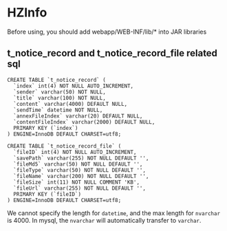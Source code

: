 # HZInfo

Before using, you should add webapp/WEB-INF/lib/* into JAR libraries

t_notice_record and t_notice_record_file related sql
----

```
CREATE TABLE `t_notice_record` (
  `index` int(4) NOT NULL AUTO_INCREMENT,
  `sender` varchar(50) NOT NULL,
  `title` varchar(100) NOT NULL,
  `content` varchar(4000) DEFAULT NULL,
  `sendTime` datetime NOT NULL,
  `annexFileIndex` varchar(20) DEFAULT NULL,
  `contentFileIndex` varchar(2000) DEFAULT NULL,
  PRIMARY KEY (`index`)
) ENGINE=InnoDB DEFAULT CHARSET=utf8;

CREATE TABLE `t_notice_record_file` (
  `fileID` int(4) NOT NULL AUTO_INCREMENT,
  `savePath` varchar(255) NOT NULL DEFAULT '',
  `fileMd5` varchar(50) NOT NULL DEFAULT '',
  `fileType` varchar(50) NOT NULL DEFAULT '',
  `fileName` varchar(200) NOT NULL DEFAULT '',
  `fileSize` int(11) NOT NULL COMMENT 'KB',
  `fileUrl` varchar(255) NOT NULL DEFAULT '',
  PRIMARY KEY (`fileID`)
) ENGINE=InnoDB DEFAULT CHARSET=utf8;
```

We cannot specify the length for ```datetime```, and the max length for ```nvarchar``` is 4000.
In mysql, the ```nvarchar``` will automatically transfer to ```varchar```.

